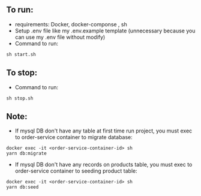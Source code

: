 ## To run: 
+ requirements: Docker, docker-componse , sh
+ Setup .env file like my .env.example template (unnecessary because you can use my .env file without modify)
+ Command to run:
```
sh start.sh
```

## To stop: 
+ Command to run:
```
sh stop.sh
```


## Note:
+ If mysql DB don't have any table at first time run project, you must exec to order-service container to migrate database:
```
docker exec -it <order-service-container-id> sh
yarn db:migrate
```
+ If mysql DB don't have any records on products table, you must exec to order-service container to seeding product table:
```
docker exec -it <order-service-container-id> sh
yarn db:seed
```
